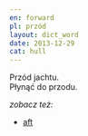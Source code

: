 ```yaml
---
en: forward
pl: przód
layout: dict_word
date: 2013-12-29
cat: hull
---
```


Przód jachtu.  
Płynąć do przodu.


*zobacz też:*

* [aft](/dict/a/aft.html)